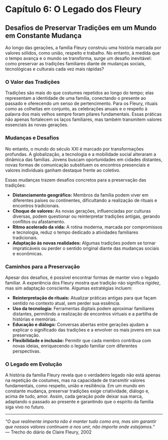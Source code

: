 # Capítulo 6: O Legado dos Fleury

## Desafios de Preservar Tradições em um Mundo em Constante Mudança

Ao longo das gerações, a família Fleury construiu uma história marcada por valores sólidos, como união, respeito e trabalho. No entanto, à medida que o tempo avança e o mundo se transforma, surge um desafio inevitável: como preservar as tradições familiares diante de mudanças sociais, tecnológicas e culturais cada vez mais rápidas?

### O Valor das Tradições

Tradições são mais do que costumes repetidos ao longo do tempo; elas representam a identidade de uma família, conectando o presente ao passado e oferecendo um senso de pertencimento. Para os Fleury, rituais como as colheitas em conjunto, as celebrações anuais e o respeito à palavra dos mais velhos sempre foram pilares fundamentais. Essas práticas não apenas fortalecem os laços familiares, mas também transmitem valores essenciais às novas gerações.

### Mudanças e Desafios

No entanto, o mundo do século XXI é marcado por transformações profundas. A globalização, a tecnologia e a mobilidade social alteraram a dinâmica das famílias. Jovens buscam oportunidades em cidades distantes, novas formas de comunicação substituem os encontros presenciais e valores individuais ganham destaque frente ao coletivo.

Essas mudanças trazem desafios concretos para a preservação das tradições:

- **Distanciamento geográfico:** Membros da família podem viver em diferentes países ou continentes, dificultando a realização de rituais e encontros tradicionais.
- **Choque de valores:** As novas gerações, influenciadas por culturas diversas, podem questionar ou reinterpretar tradições antigas, gerando conflitos ou afastamento.
- **Ritmo acelerado da vida:** A rotina moderna, marcada por compromissos e tecnologia, reduz o tempo dedicado a atividades familiares tradicionais.
- **Adaptação às novas realidades:** Algumas tradições podem se tornar impraticáveis ou perder o sentido original diante das mudanças sociais e econômicas.

### Caminhos para a Preservação

Apesar dos desafios, é possível encontrar formas de manter vivo o legado familiar. A experiência dos Fleury mostra que tradição não significa rigidez, mas sim adaptação consciente. Algumas estratégias incluem:

- **Reinterpretação de rituais:** Atualizar práticas antigas para que façam sentido no contexto atual, sem perder sua essência.
- **Uso da tecnologia:** Ferramentas digitais podem aproximar familiares distantes, permitindo a realização de encontros virtuais e a partilha de histórias e memórias.
- **Educação e diálogo:** Conversas abertas entre gerações ajudam a explicar o significado das tradições e a envolver os mais jovens em sua preservação.
- **Flexibilidade e inclusão:** Permitir que cada membro contribua com novas ideias, enriquecendo o legado familiar com diferentes perspectivas.

### O Legado em Evolução

A história da família Fleury revela que o verdadeiro legado não está apenas na repetição de costumes, mas na capacidade de transmitir valores fundamentais, como respeito, união e resiliência. Em um mundo em constante mudança, preservar tradições exige criatividade, diálogo e, acima de tudo, amor. Assim, cada geração pode deixar sua marca, adaptando o passado ao presente e garantindo que o espírito da família siga vivo no futuro.

---

*“O que realmente importa não é manter tudo como era, mas sim garantir que nossos valores continuem a nos unir, não importa onde estejamos.”*  
— Trecho do diário de Claire Fleury, 2002